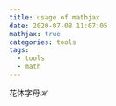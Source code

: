 ```yaml
---
title: usage of mathjax 
date: 2020-07-08 11:07:05
mathjax: true
categories: tools
tags:
  - tools
  - math
---
```


花体字母$\mathcal{H}$